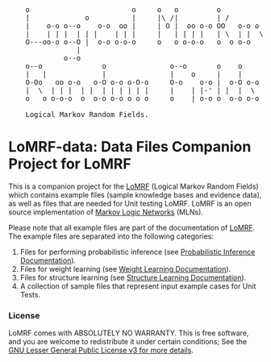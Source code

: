 <pre>
    o                        o     o   o         o
    |             o          |     |\ /|         | /
    |    o-o o--o    o-o  oo |     | O |  oo o-o OO   o-o o   o
    |    | | |  | | |    | | |     |   | | | |   | \  | |  \ /
    O---oo-o o--O |  o-o o-o-o     o   o o-o-o   o  o o-o   o
                |
             o--o
    o--o              o               o--o       o    o
    |   |             |               |    o     |    |
    O-Oo   oo o-o   o-O o-o o-O-o     O-o    o-o |  o-O o-o
    |  \  | | |  | |  | | | | | |     |    | |-' | |  |  \
    o   o o-o-o  o  o-o o-o o o o     o    | o-o o  o-o o-o

    Logical Markov Random Fields.
</pre>

# LoMRF-data: Data Files Companion Project for LoMRF

This is a companion project for the [LoMRF](https://github.com/anskarl/LoMRF) (Logical Markov Random Fields) which contains example files (sample knowledge bases and evidence data), as well as files that are needed for Unit testing LoMRF. LoMRF is an open source implementation of [Markov Logic Networks](https://en.wikipedia.org/wiki/Markov_logic_network) (MLNs).

Please note that all example files are part of the documentation of [LoMRF](https://github.com/anskarl/LoMRF). The example files are separated into the following categories:
  1. Files for performing probabilistic inference (see [Probabilistic Inference Documentation](https://github.com/anskarl/LoMRF/blob/master/doc/2_inference.md)).
  2. Files for weight learning (see [Weight Learning Documentation](https://github.com/anskarl/LoMRF/blob/master/doc/3_weight_learning.md)).
  3. Files for structure learning (see [Structure Learning Documentation](https://github.com/anskarl/LoMRF/blob/master/doc/4_structure_learning.md)).
  4. A collection of sample files that represent input example cases for Unit Tests.

### License
LoMRF comes with ABSOLUTELY NO WARRANTY. This is free software, and you are welcome to redistribute it under certain conditions; See the [GNU Lesser General Public License v3 for more details](http://www.gnu.org/licenses/lgpl-3.0.html).